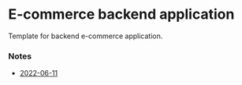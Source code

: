 # E-commerce backend application

Template for backend e-commerce application.

### Notes
- [2022-06-11](/20220611.md)
